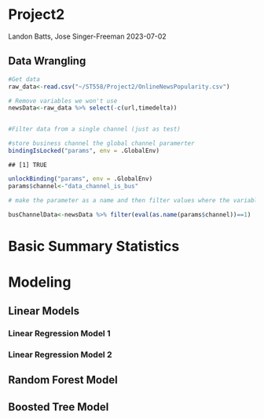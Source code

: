 Project2
================
Landon Batts, Jose Singer-Freeman
2023-07-02

## Data Wrangling

``` r
#Get data
raw_data<-read.csv("~/ST558/Project2/OnlineNewsPopularity.csv")

# Remove variables we won't use
newsData<-raw_data %>% select(-c(url,timedelta))


#Filter data from a single channel (just as test) 

#store business channel the global channel paramerter 
bindingIsLocked("params", env = .GlobalEnv)
```

    ## [1] TRUE

``` r
unlockBinding("params", env = .GlobalEnv)
params$channel<-"data_channel_is_bus"

# make the parameter as a name and then filter values where the variable is 1

busChannelData<-newsData %>% filter(eval(as.name(params$channel))==1)
```

# Basic Summary Statistics

# Modeling

## Linear Models

### Linear Regression Model 1

### Linear Regression Model 2

## Random Forest Model

## Boosted Tree Model
